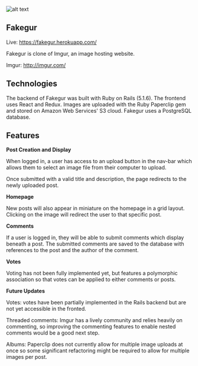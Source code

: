 ![alt text](https://i.imgur.com/F6AHOiq.png "Fakegur logo")

**Fakegur**
----------

Live: https://fakegur.herokuapp.com/

Fakegur is clone of Imgur, an image hosting website.

Imgur: http://imgur.com/

**Technologies**
---------

The backend of Fakegur was built with Ruby on Rails (5.1.6). The frontend uses React and Redux. Images are uploaded with the Ruby Paperclip gem and stored on Amazon Web Services' S3 cloud. Fakegur uses a PostgreSQL database.

**Features**
--------

**Post Creation and Display**

When logged in, a user has access to an upload button in the nav-bar which allows them to select an image file from their computer to upload.

Once submitted with a valid title and description, the page redirects to the newly uploaded post.

**Homepage**

New posts will also appear in miniature on the homepage in a grid layout. Clicking on the image will redirect the user to that specific post.

**Comments**

If a user is logged in, they will be able to submit comments which display beneath a post. The submitted comments are saved to the database with references to the post and the author of the comment.

**Votes**

Voting has not been fully implemented yet, but features a polymorphic association so that votes can be applied to either comments or posts.

**Future Updates**

Votes: votes have been partially implemented in the Rails backend but are not yet accessible in the fronted.

Threaded comments: Imgur has a lively community and relies heavily on commenting, so improving the commenting features to enable nested comments would be a good next step.

Albums: Paperclip does not currently allow for multiple image uploads at once so some significant refactoring might be required to allow for multiple images per post.
